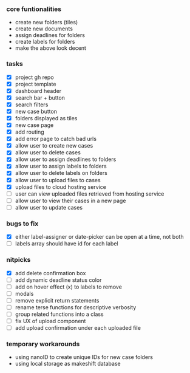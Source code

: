 ### core funtionalities
- create new folders (tiles)
- create new documents
- assign deadlines for folders
- create labels for folders
- make the above look decent

### tasks
- [x] project gh repo
- [x] project template
- [x] dashboard header
- [x] search bar + button
- [x] search filters
- [x] new case button
- [x] folders displayed as tiles
- [x] new case page
- [x] add routing
- [x] add error page to catch bad urls
- [x] allow user to create new cases
- [x] allow user to delete cases
- [x] allow user to assign deadlines to folders
- [x] allow user to assign labels to folders
- [x] allow user to delete labels on folders
- [x] allow user to upload files to cases
- [x] upload files to cloud hosting service
- [ ] user can view uploaded files retrieved from hosting service
- [ ] allow user to view their cases in a new page
- [ ] allow user to update cases

### bugs to fix
- [x] either label-assigner or date-picker can be open at a time, not both
- [ ] labels array should have id for each label

### nitpicks
- [x] add delete confirmation box
- [ ] add dynamic deadline status color
- [ ] add on hover effect (x) to labels to remove
- [ ] modals
- [ ] remove explicit return statements
- [ ] rename terse functions for descriptive verbosity
- [ ] group related functions into a class
- [ ] fix UX of upload component
- [ ] add upload confirmation under each uploaded file

### temporary workarounds
- using nanoID to create unique IDs for new case folders
- using local storage as makeshift database